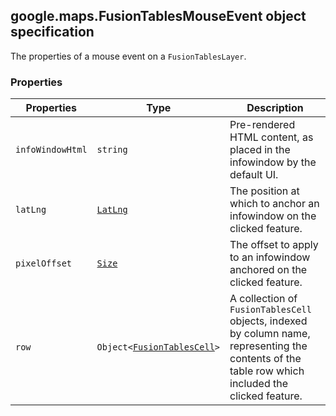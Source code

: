 <h2 id="FusionTablesMouseEvent">
google.maps.FusionTablesMouseEvent
object specification
</h2><p>The properties of a mouse event on a <code>FusionTablesLayer</code>.</p><h3>Properties</h3><table summary="interface FusionTablesMouseEvent - Properties" width="100%">
<thead>
<tr><th>Properties</th>
<th>Type</th>
<th>Description</th>
</tr></thead>
<tbody>
<tr>
<td><code>infoWindowHtml</code></td>
<td><code>string</code></td>
<td>Pre-rendered HTML content, as placed in the infowindow by the default UI.</td>
</tr>
<tr>
<td><code>latLng</code></td>
<td><code><a href="https://github.com/amenadiel/google-maps-documentation/blob/master/docs/google.maps.LatLng.md">LatLng</a></code></td>
<td>The position at which to anchor an infowindow on the clicked feature.</td>
</tr>
<tr>
<td><code>pixelOffset</code></td>
<td><code><a href="https://github.com/amenadiel/google-maps-documentation/blob/master/docs/google.maps.Size.md">Size</a></code></td>
<td>The offset to apply to an infowindow anchored on the clicked feature.</td>
</tr>
<tr>
<td><code>row</code></td>
<td><code>Object&lt;<a href="https://github.com/amenadiel/google-maps-documentation/blob/master/docs/google.maps.FusionTablesCell.md">FusionTablesCell</a>&gt;</code></td>
<td>A collection of <code>FusionTablesCell</code> objects, indexed by column name, representing the contents of the table row which included the clicked feature.</td>
</tr>
</tbody>
</table>